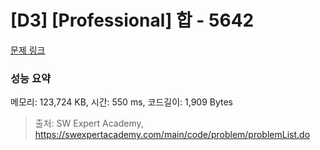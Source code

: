 # [D3] [Professional] 합 - 5642 

[문제 링크](https://swexpertacademy.com/main/code/problem/problemDetail.do?contestProbId=AWXQm2SqdxkDFAUo) 

### 성능 요약

메모리: 123,724 KB, 시간: 550 ms, 코드길이: 1,909 Bytes



> 출처: SW Expert Academy, https://swexpertacademy.com/main/code/problem/problemList.do